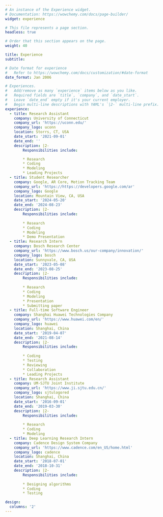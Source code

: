 ```yaml
---
# An instance of the Experience widget.
# Documentation: https://wowchemy.com/docs/page-builder/
widget: experience

# This file represents a page section.
headless: true

# Order that this section appears on the page.
weight: 40

title: Experience
subtitle:

# Date format for experience
#   Refer to https://wowchemy.com/docs/customization/#date-format
date_format: Jan 2006

# Experiences.
#   Add/remove as many `experience` items below as you like.
#   Required fields are `title`, `company`, and `date_start`.
#   Leave `date_end` empty if it's your current employer.
#   Begin multi-line descriptions with YAML's `|2-` multi-line prefix.
experience:
  - title: Research Assistant
    company: University of Connecticut
    company_url: 'https://uconn.edu/'
    company_logo: uconn
    location: Storrs, CT, USA
    date_start: '2021-09-01'
    date_end: ''
    description: |2-
        Responsibilities include:

        * Research
        * Coding
        * Modeling
        * Leading Projects
  - title: Student Researcher
    company: Google, AR Core, Motion Tracking Team
    company_url: 'https://https://developers.google.com/ar'
    company_logo: Google
    location: Mountain View, CA, USA
    date_start: '2024-05-20'
    date_end: '2024-08-23'
    description: |2-
        Responsibilities include:
        
        * Research
        * Coding
        * Modeling
        * Demo Presentation
  - title: Research Intern
    company: Bosch Research Center
    company_url: 'https://www.bosch.us/our-company/innovation/'
    company_logo: bosch
    location: Sunnyvale, CA, USA
    date_start: '2023-05-08'
    date_end: '2023-08-25'
    description: |2-
        Responsibilities include:
        
        * Research
        * Coding
        * Modeling
        * Presentation
        * Submitting paper  
  - title: Full-time Software Engineer
    company: Shanghai Huawei Technologies Company
    company_url: 'https://www.huawei.com/en/'
    company_logo: huawei
    location: Shanghai, China
    date_start: '2019-04-07'
    date_end: '2021-08-14'
    description: |2-
        Responsibilities include:
        
        * Coding
        * Testing
        * Reviewing
        * Collaboration
        * Leading Projects
  - title: Research Assistant
    company: UM-SJTU Joint Institute
    company_url: 'https://www.ji.sjtu.edu.cn/'
    company_logo: sjtulogored
    location: Shanghai, China
    date_start: '2016-09-01'
    date_end: '2019-03-30'
    description: |2-
        Responsibilities include:
        
        * Research
        * Coding
        * Modeling
  - title: Deep Learning Research Intern
    company: Cadence Design System Company
    company_url: 'https://www.cadence.com/en_US/home.html'
    company_logo: cadence
    location: Shanghai, China
    date_start: '2018-07-01'
    date_end: '2018-10-31'
    description: |2-
        Responsibilities include:
        
        * Designing algorithms
        * Coding
        * Testing

design:
  columns: '2'
---
```

